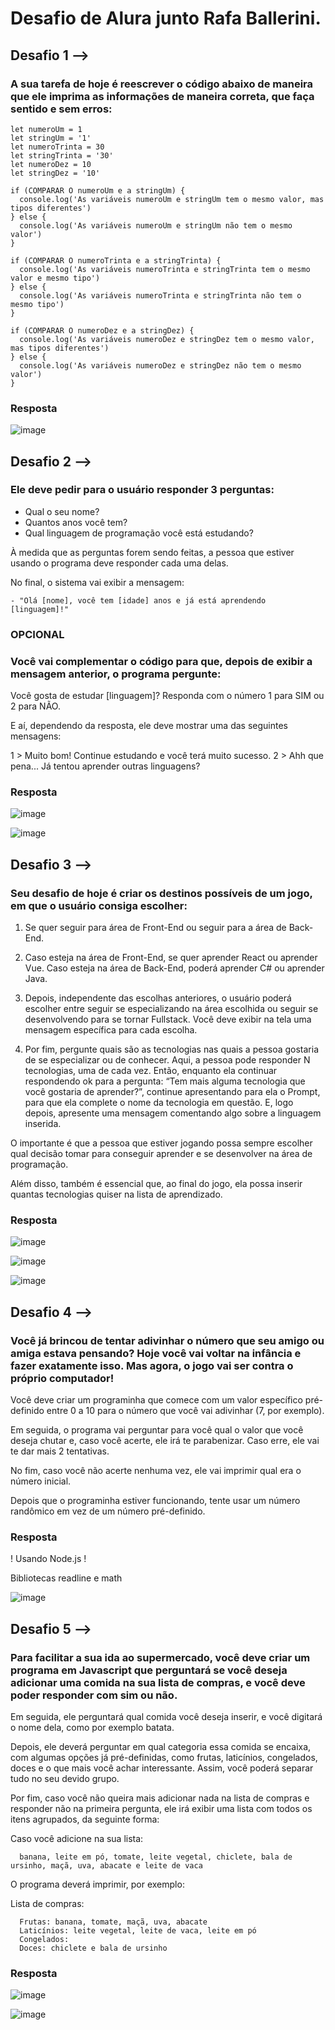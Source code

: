 # Desafio de Alura junto Rafa Ballerini.

## Desafio 1 -->

### A sua tarefa de hoje é reescrever o código abaixo de maneira que ele imprima as informações de maneira correta, que faça sentido e sem erros:
  ```
  let numeroUm = 1
  let stringUm = '1'
  let numeroTrinta = 30
  let stringTrinta = '30'
  let numeroDez = 10
  let stringDez = '10'
  
  if (COMPARAR O numeroUm e a stringUm) {
    console.log('As variáveis numeroUm e stringUm tem o mesmo valor, mas tipos diferentes')
  } else {
    console.log('As variáveis numeroUm e stringUm não tem o mesmo valor')
  }
  
  if (COMPARAR O numeroTrinta e a stringTrinta) {
    console.log('As variáveis numeroTrinta e stringTrinta tem o mesmo valor e mesmo tipo')
  } else {
    console.log('As variáveis numeroTrinta e stringTrinta não tem o mesmo tipo')
  }
  
  if (COMPARAR O numeroDez e a stringDez) {
    console.log('As variáveis numeroDez e stringDez tem o mesmo valor, mas tipos diferentes')
  } else {
    console.log('As variáveis numeroDez e stringDez não tem o mesmo valor')
  }
```
### Resposta

![image](https://github.com/pedrovtof/7-Days-of-Code/assets/89746470/4974b219-2697-4a92-9bb2-b681b87da8e0)


## Desafio 2 -->

### Ele deve pedir para o usuário responder 3 perguntas:

- Qual o seu nome?
- Quantos anos você tem?
- Qual linguagem de programação você está estudando?

À medida que as perguntas forem sendo feitas, a pessoa que estiver usando o programa deve responder cada uma delas.

No final, o sistema vai exibir a mensagem:
  ```
 - "Olá [nome], você tem [idade] anos e já está aprendendo [linguagem]!"
  ```

### OPCIONAL

### Você vai complementar o código para que, depois de exibir a mensagem anterior, o programa pergunte:

Você gosta de estudar [linguagem]? Responda com o número 1 para SIM ou 2 para NÃO.

E aí, dependendo da resposta, ele deve mostrar uma das seguintes mensagens:

1 > Muito bom! Continue estudando e você terá muito sucesso.
2 > Ahh que pena... Já tentou aprender outras linguagens?

### Resposta

![image](https://github.com/pedrovtof/7-Days-of-Code/assets/89746470/17b617a2-2846-48d3-847e-5af7ccf46d2a)



![image](https://github.com/pedrovtof/7-Days-of-Code/assets/89746470/384819ad-64a4-4224-b7d6-b30b4577f9d6)


## Desafio 3 -->

### Seu desafio de hoje é criar os destinos possíveis de um jogo, em que o usuário consiga escolher:

1. Se quer seguir para área de Front-End ou seguir para a área de Back-End.

2. Caso esteja na área de Front-End, se quer aprender React ou aprender Vue. Caso esteja na área de Back-End, poderá aprender C# ou aprender Java.

3. Depois, independente das escolhas anteriores, o usuário poderá escolher entre seguir se especializando na área escolhida ou seguir se desenvolvendo para se tornar Fullstack. Você deve exibir na tela uma mensagem específica para cada escolha.

4. Por fim, pergunte quais são as tecnologias nas quais a pessoa gostaria de se especializar ou de conhecer. Aqui, a pessoa pode responder N tecnologias, uma de cada vez. Então, enquanto ela continuar respondendo ok para a pergunta: “Tem mais alguma tecnologia que você gostaria de aprender?”, continue apresentando para ela o Prompt, para que ela complete o nome da tecnologia em questão. E, logo depois, apresente uma mensagem comentando algo sobre a linguagem inserida.

O importante é que a pessoa que estiver jogando possa sempre escolher qual decisão tomar para conseguir aprender e se desenvolver na área de programação.

Além disso, também é essencial que, ao final do jogo, ela possa inserir quantas tecnologias quiser na lista de aprendizado.

### Resposta

![image](https://github.com/pedrovtof/7-Days-of-Code/assets/89746470/51bdbc00-2967-4a27-8703-9be327fb8931)

![image](https://github.com/pedrovtof/7-Days-of-Code/assets/89746470/05adf372-aae9-4cd4-8b3b-cd07faae5db1)

![image](https://github.com/pedrovtof/7-Days-of-Code/assets/89746470/d333faa4-0b5f-488e-ad89-7c7d55ac3f11)

## Desafio 4 -->

### Você já brincou de tentar adivinhar o número que seu amigo ou amiga estava pensando? Hoje você vai voltar na infância e fazer exatamente isso. Mas agora, o jogo vai ser contra o próprio computador!

Você deve criar um programinha que comece com um valor específico pré-definido entre 0 a 10 para o número que você vai adivinhar (7, por exemplo).

Em seguida, o programa vai perguntar para você qual o valor que você deseja chutar e, caso você acerte, ele irá te parabenizar. Caso erre, ele vai te dar mais 2 tentativas.

No fim, caso você não acerte nenhuma vez, ele vai imprimir qual era o número inicial.

Depois que o programinha estiver funcionando, tente usar um número randômico em vez de um número pré-definido.

### Resposta

! Usando Node.js !

Bibliotecas readline e math

![image](https://github.com/pedrovtof/7-Days-of-Code/assets/89746470/354b50f8-0f3c-41bf-9102-7053ebf1b4c7)

## Desafio 5 -->

### Para facilitar a sua ida ao supermercado, você deve criar um programa em Javascript que perguntará se você deseja adicionar uma comida na sua lista de compras, e você deve poder responder com sim ou não.

Em seguida, ele perguntará qual comida você deseja inserir, e você digitará o nome dela, como por exemplo batata.

Depois, ele deverá perguntar em qual categoria essa comida se encaixa, com algumas opções já pré-definidas, como frutas, laticínios, congelados, doces e o que mais você achar interessante. Assim, você poderá separar tudo no seu devido grupo.

Por fim, caso você não queira mais adicionar nada na lista de compras e responder não na primeira pergunta, ele irá exibir uma lista com todos os itens agrupados, da seguinte forma:

Caso você adicione na sua lista:
```
  banana, leite em pó, tomate, leite vegetal, chiclete, bala de ursinho, maçã, uva, abacate e leite de vaca
```
O programa deverá imprimir, por exemplo:

Lista de compras:
```
  Frutas: banana, tomate, maçã, uva, abacate
  Laticínios: leite vegetal, leite de vaca, leite em pó
  Congelados:
  Doces: chiclete e bala de ursinho
```
### Resposta

![image](https://github.com/pedrovtof/7-Days-of-Code/assets/89746470/fba2c96f-ff77-49a2-8695-27a9c852c07b)

![image](https://github.com/pedrovtof/7-Days-of-Code/assets/89746470/8d1c0a42-247b-44d2-b113-5d514c5f2446)


